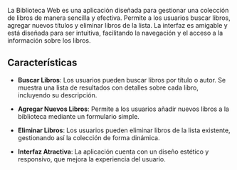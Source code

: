 La Biblioteca Web es una aplicación diseñada para gestionar una colección de libros de manera sencilla y efectiva. Permite a los usuarios buscar libros, agregar nuevos títulos y eliminar libros de la lista. La interfaz es amigable y está diseñada para ser intuitiva, facilitando la navegación y el acceso a la información sobre los libros.

## Características

- **Buscar Libros**: Los usuarios pueden buscar libros por título o autor. Se muestra una lista de resultados con detalles sobre cada libro, incluyendo su descripción.
  
- **Agregar Nuevos Libros**: Permite a los usuarios añadir nuevos libros a la biblioteca mediante un formulario simple.

- **Eliminar Libros**: Los usuarios pueden eliminar libros de la lista existente, gestionando así la colección de forma dinámica.

- **Interfaz Atractiva**: La aplicación cuenta con un diseño estético y responsivo, que mejora la experiencia del usuario.
